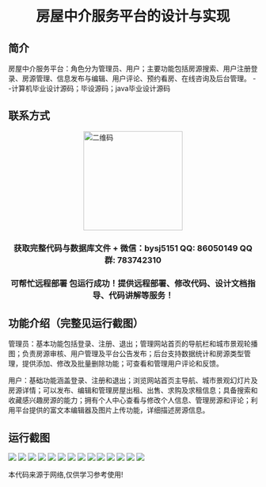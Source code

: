 <p><h1 align="center">房屋中介服务平台的设计与实现</h1></p>

## 简介
房屋中介服务平台：角色分为管理员、用户；主要功能包括房源搜索、用户注册登录、房源管理、信息发布与编辑、用户评论、预约看房、在线咨询及后台管理。    --计算机毕业设计源码；毕设源码；java毕业设计源码


## 联系方式
<img src="https://bs-1329754181.cos.ap-shanghai.myqcloud.com/wx.jpg" alt="二维码" style="display: block; margin: 0 auto;" width="200px">
<p><h3 align="center">获取完整代码与数据库文件 + 微信：bysj5151 QQ: 86050149 QQ群: 783742310</h3></p>
<p><h3 align="center">可帮忙远程部署 包运行成功！提供远程部署、修改代码、设计文档指导、代码讲解等服务！</h3></p>

## 功能介绍（完整见运行截图）
管理员：基本功能包括登录、注册、退出；管理网站首页的导航栏和城市景观轮播图；负责房源审核、用户管理及平台公告发布；后台支持数据统计和房源类型管理，提供添加、修改及批量删除功能；可查看和管理用户评论和反馈。

用户：基础功能涵盖登录、注册和退出；浏览网站首页主导航、城市景观幻灯片及房源详情；可以发布、编辑和管理房屋出租、出售、求购及求租信息；具备搜索和收藏感兴趣房源的能力；拥有个人中心查看与修改个人信息、管理房源和评论；利用平台提供的富文本编辑器及图片上传功能，详细描述房源信息。


## 运行截图
![](https://bs-1329754181.cos.ap-shanghai.myqcloud.com/ssm/RealEstateAgencyServicePlatform/img/001.jpg)
![](https://bs-1329754181.cos.ap-shanghai.myqcloud.com/ssm/RealEstateAgencyServicePlatform/img/002.jpg)
![](https://bs-1329754181.cos.ap-shanghai.myqcloud.com/ssm/RealEstateAgencyServicePlatform/img/003.jpg)
![](https://bs-1329754181.cos.ap-shanghai.myqcloud.com/ssm/RealEstateAgencyServicePlatform/img/004.jpg)
![](https://bs-1329754181.cos.ap-shanghai.myqcloud.com/ssm/RealEstateAgencyServicePlatform/img/005.jpg)
![](https://bs-1329754181.cos.ap-shanghai.myqcloud.com/ssm/RealEstateAgencyServicePlatform/img/006.jpg)
![](https://bs-1329754181.cos.ap-shanghai.myqcloud.com/ssm/RealEstateAgencyServicePlatform/img/007.jpg)
![](https://bs-1329754181.cos.ap-shanghai.myqcloud.com/ssm/RealEstateAgencyServicePlatform/img/008.jpg)
![](https://bs-1329754181.cos.ap-shanghai.myqcloud.com/ssm/RealEstateAgencyServicePlatform/img/009.jpg)
![](https://bs-1329754181.cos.ap-shanghai.myqcloud.com/ssm/RealEstateAgencyServicePlatform/img/010.jpg)
![](https://bs-1329754181.cos.ap-shanghai.myqcloud.com/ssm/RealEstateAgencyServicePlatform/img/011.jpg)
![](https://bs-1329754181.cos.ap-shanghai.myqcloud.com/ssm/RealEstateAgencyServicePlatform/img/012.jpg)
![](https://bs-1329754181.cos.ap-shanghai.myqcloud.com/ssm/RealEstateAgencyServicePlatform/img/013.jpg)
![](https://bs-1329754181.cos.ap-shanghai.myqcloud.com/ssm/RealEstateAgencyServicePlatform/img/014.jpg)

<p>本代码来源于网络,仅供学习参考使用!</p>

